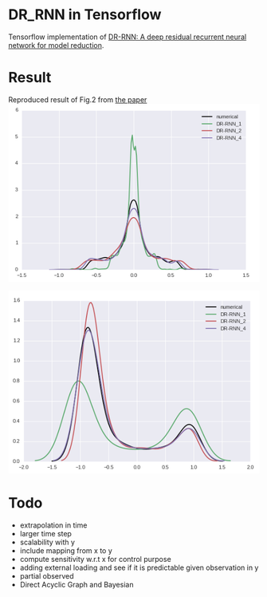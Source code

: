# DR_RNN in Tensorflow

Tensorflow implementation of [DR-RNN: A deep residual recurrent neural network for model reduction](https://arxiv.org/abs/1709.00939).

# Result
Reproduced result of Fig.2 from [the paper](https://arxiv.org/abs/1709.00939)
![dist2](./assets/problem1_dist2.png)

![dist3](./assets/problem1_dist3.png)

# Todo
- extrapolation in time
- larger time step
- scalability with y
- include mapping from x to y
- compute sensitivity w.r.t x for control purpose
- adding external loading and see if it is predictable given observation in y
- partial observed
- Direct Acyclic Graph and Bayesian